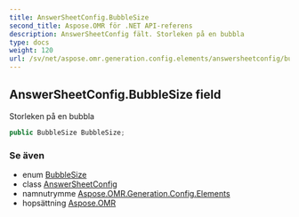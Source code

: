 ```yaml
---
title: AnswerSheetConfig.BubbleSize
second_title: Aspose.OMR för .NET API-referens
description: AnswerSheetConfig fält. Storleken på en bubbla
type: docs
weight: 120
url: /sv/net/aspose.omr.generation.config.elements/answersheetconfig/bubblesize/
---
```

## AnswerSheetConfig.BubbleSize field

Storleken på en bubbla

```csharp
public BubbleSize BubbleSize;
```

### Se även

* enum [BubbleSize](../../../aspose.omr.generation/bubblesize/)
* class [AnswerSheetConfig](../)
* namnutrymme [Aspose.OMR.Generation.Config.Elements](../../answersheetconfig/)
* hopsättning [Aspose.OMR](../../../)


